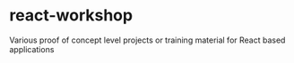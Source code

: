 # react-workshop
Various proof of concept level projects or training material for React based applications
